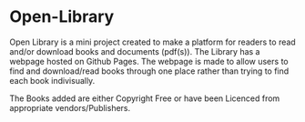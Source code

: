 # Open-Library
Open Library is a mini project created to make a platform for readers to read and/or download books and documents (pdf(s)).
The Library has a webpage hosted on Github Pages. The webpage is made to allow users to find and download/read books through one place rather than trying to find each book indivisually.

The Books added are either Copyright Free or have been Licenced from appropriate vendors/Publishers.
